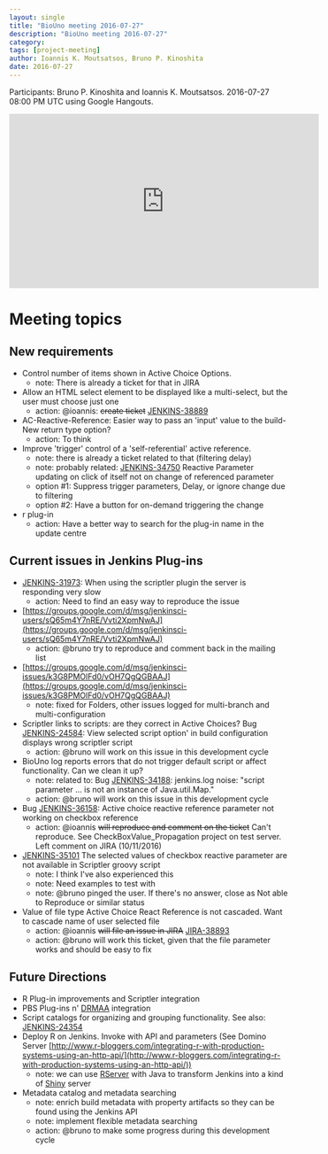 ```yaml
---
layout: single
title: "BioUno meeting 2016-07-27"
description: "BioUno meeting 2016-07-27"
category:
tags: [project-meeting]
author: Ioannis K. Moutsatsos, Bruno P. Kinoshita
date: 2016-07-27
---
```


Participants: Bruno P. Kinoshita and Ioannis K. Moutsatsos. 2016-07-27 08:00 PM UTC using Google
Hangouts.

<iframe width="560" height="315" src="https://www.youtube.com/embed/_8eCDUzllzk" frameborder="0" allowfullscreen></iframe>

# Meeting topics

## New requirements

* Control number of items shown in Active Choice Options.
    * note: There is already a ticket for that in JIRA
* Allow an HTML select element to be displayed like a multi-select, but the user must choose just one
    * action: @ioannis: ~~create ticket~~ [JENKINS-38889](https://issues.jenkins-ci.org/browse/JENKINS-38889)
* AC-Reactive-Reference: Easier way to pass an 'input' value to the build-New return type option?
    * action: To think
* Improve 'trigger' control of a 'self-referential' active reference.
    * note: there is already a ticket related to that (filtering delay)
    * note: probably related: [JENKINS-34750](https://issues.jenkins-ci.org/browse/JENKINS-34750) Reactive Parameter updating on click of itself not on change of referenced parameter
    * option #1: Suppress trigger parameters, Delay, or ignore change due to filtering
    * option #2: Have a button for on-demand triggering the change
* r plug-in
    * action: Have a better way to search for the plug-in name in the update centre

## Current issues in Jenkins Plug-ins

* [JENKINS-31973](https://issues.jenkins-ci.org/browse/JENKINS-31973): When using the scriptler plugin the server is responding very slow
    * action: Need to find an easy way to reproduce the issue
* [https://groups.google.com/d/msg/jenkinsci-users/sQ65m4Y7nRE/Vvti2XpmNwAJ](https://groups.google.com/d/msg/jenkinsci-users/sQ65m4Y7nRE/Vvti2XpmNwAJ)
    * action: @bruno try to reproduce and comment back in the mailing list
* [https://groups.google.com/d/msg/jenkinsci-issues/k3G8PMOlFd0/vOH7QgQGBAAJ](https://groups.google.com/d/msg/jenkinsci-issues/k3G8PMOlFd0/vOH7QgQGBAAJ)
    * note: fixed for Folders, other issues logged for multi-branch and multi-configuration
* Scriptler links to scripts: are they correct in Active Choices? Bug [JENKINS-24584](https://issues.jenkins-ci.org/browse/JENKINS-24584): View selected script option' in build configuration displays wrong scriptler script
    * action: @bruno will work on this issue in this development cycle
* BioUno log reports errors that do not trigger default script or affect functionality. Can we clean it up?
    * note: related to: Bug [JENKINS-34188](https://issues.jenkins-ci.org/browse/JENKINS-34188): jenkins.log noise: "script parameter ... is not an instance of Java.util.Map."
    * action: @bruno will work on this issue in this development cycle
* Bug [JENKINS-36158](https://issues.jenkins-ci.org/browse/JENKINS-36158): Active choice reactive reference parameter not working on checkbox reference
    * action: @ioannis ~~will reproduce and comment on the ticket~~ Can't reproduce. See CheckBoxValue_Propagation project on test server. Left comment on JIRA (10/11/2016)
* [JENKINS-35101](https://issues.jenkins-ci.org/browse/JENKINS-35101) The selected values of checkbox reactive parameter are not available in Scriptler groovy script
    * note: I think I've also experienced this
    * note: Need examples to test with
    * note: @bruno pinged the user. If there's no answer, close as Not able to Reproduce or similar status
* Value of file type Active Choice React Reference is not cascaded. Want to cascade name of user selected file
    * action: @ioannis ~~will file an issue in JIRA~~ [JIRA-38893](https://issues.jenkins-ci.org/browse/JENKINS-38893)
    * action: @bruno will work this ticket, given that the file parameter works and should be easy to fix

## Future Directions

* R Plug-in improvements and Scriptler integration
* PBS Plug-ins n' [DRMAA](https://www.drmaa.org/) integration
* Script catalogs for organizing and grouping functionality. See also: [JENKINS-24354](https://issues.jenkins-ci.org/browse/JENKINS-24354)
* Deploy R on Jenkins. Invoke with API and parameters (See Domino Server [http://www.r-bloggers.com/integrating-r-with-production-systems-using-an-http-api/](http://www.r-bloggers.com/integrating-r-with-production-systems-using-an-http-api/))
    * note: we can use [RServer](https://rforge.net/Rserve/) with Java to transform Jenkins into a kind of [Shiny](http://shiny.rstudio.com/) server
* Metadata catalog and metadata searching
    * note: enrich build metadata with property artifacts so they can be found using the Jenkins API
    * note: implement flexible metadata searching
    * action: @bruno to make some progress during this development cycle
